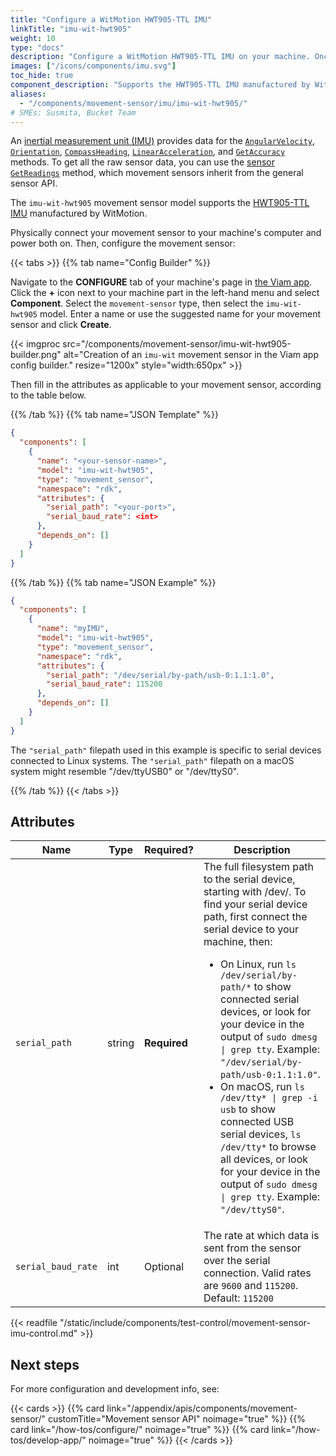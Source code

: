 ```yaml
---
title: "Configure a WitMotion HWT905-TTL IMU"
linkTitle: "imu-wit-hwt905"
weight: 10
type: "docs"
description: "Configure a WitMotion HWT905-TTL IMU on your machine. Once configured, use the API to obtain the AngularVelocity, Orientation, CompassHeading and LinearAcceleration."
images: ["/icons/components/imu.svg"]
toc_hide: true
component_description: "Supports the HWT905-TTL IMU manufactured by WitMotion."
aliases:
  - "/components/movement-sensor/imu/imu-wit-hwt905/"
# SMEs: Susmita, Bucket Team
---
```


An [inertial measurement unit (IMU)](https://en.wikipedia.org/wiki/Inertial_measurement_unit) provides data for the [`AngularVelocity`](/appendix/apis/components/movement-sensor/#getangularvelocity), [`Orientation`](/appendix/apis/components/movement-sensor/#getorientation), [`CompassHeading`](/appendix/apis/components/movement-sensor/#getcompassheading), [`LinearAcceleration`](/appendix/apis/components/movement-sensor/#getlinearacceleration), and [`GetAccuracy`](/appendix/apis/components/movement-sensor/#getaccuracy) methods.
To get all the raw sensor data, you can use the [sensor](/components/sensor/) [`GetReadings`](/appendix/apis/components/sensor/#getreadings) method, which movement sensors inherit from the general sensor API.

The `imu-wit-hwt905` movement sensor model supports the [HWT905-TTL IMU](https://www.wit-motion.com/proztgjd/39.html) manufactured by WitMotion.

Physically connect your movement sensor to your machine's computer and power both on.
Then, configure the movement sensor:

{{< tabs >}}
{{% tab name="Config Builder" %}}

Navigate to the **CONFIGURE** tab of your machine's page in [the Viam app](https://app.viam.com).
Click the **+** icon next to your machine part in the left-hand menu and select **Component**.
Select the `movement-sensor` type, then select the `imu-wit-hwt905` model.
Enter a name or use the suggested name for your movement sensor and click **Create**.

{{< imgproc src="/components/movement-sensor/imu-wit-hwt905-builder.png" alt="Creation of an `imu-wit` movement sensor in the Viam app config builder." resize="1200x" style="width:650px" >}}

Then fill in the attributes as applicable to your movement sensor, according to the table below.

{{% /tab %}}
{{% tab name="JSON Template" %}}

```json {class="line-numbers linkable-line-numbers"}
{
  "components": [
    {
      "name": "<your-sensor-name>",
      "model": "imu-wit-hwt905",
      "type": "movement_sensor",
      "namespace": "rdk",
      "attributes": {
        "serial_path": "<your-port>",
        "serial_baud_rate": <int>
      },
      "depends_on": []
    }
  ]
}
```

{{% /tab %}}
{{% tab name="JSON Example" %}}

```json {class="line-numbers linkable-line-numbers"}
{
  "components": [
    {
      "name": "myIMU",
      "model": "imu-wit-hwt905",
      "type": "movement_sensor",
      "namespace": "rdk",
      "attributes": {
        "serial_path": "/dev/serial/by-path/usb-0:1.1:1.0",
        "serial_baud_rate": 115200
      },
      "depends_on": []
    }
  ]
}
```

The `"serial_path"` filepath used in this example is specific to serial devices connected to Linux systems.
The `"serial_path"` filepath on a macOS system might resemble <file>"/dev/ttyUSB0"</file> or <file>"/dev/ttyS0"</file>.

{{% /tab %}}
{{< /tabs >}}

## Attributes

<!-- prettier-ignore -->
| Name  | Type   | Required? | Description |
| ----- | ------ | --------- | ----------- |
| `serial_path` | string | **Required** | The full filesystem path to the serial device, starting with <file>/dev/</file>. To find your serial device path, first connect the serial device to your machine, then:<ul><li>On Linux, run <code>ls /dev/serial/by-path/\*</code> to show connected serial devices, or look for your device in the output of <code>sudo dmesg \| grep tty</code>. Example: <code>"/dev/serial/by-path/usb-0:1.1:1.0"</code>.</li><li>On macOS, run <code>ls /dev/tty\* \| grep -i usb</code> to show connected USB serial devices, <code>ls /dev/tty\*</code> to browse all devices, or look for your device in the output of <code>sudo dmesg \| grep tty</code>. Example: <code>"/dev/ttyS0"</code>.</li></ul> |
| `serial_baud_rate` | int | Optional | The rate at which data is sent from the sensor over the serial connection. Valid rates are `9600` and `115200`.<br>Default: `115200` |

{{< readfile "/static/include/components/test-control/movement-sensor-imu-control.md" >}}

## Next steps

For more configuration and development info, see:

{{< cards >}}
{{% card link="/appendix/apis/components/movement-sensor/" customTitle="Movement sensor API" noimage="true" %}}
{{% card link="/how-tos/configure/" noimage="true" %}}
{{% card link="/how-tos/develop-app/" noimage="true" %}}
{{< /cards >}}
